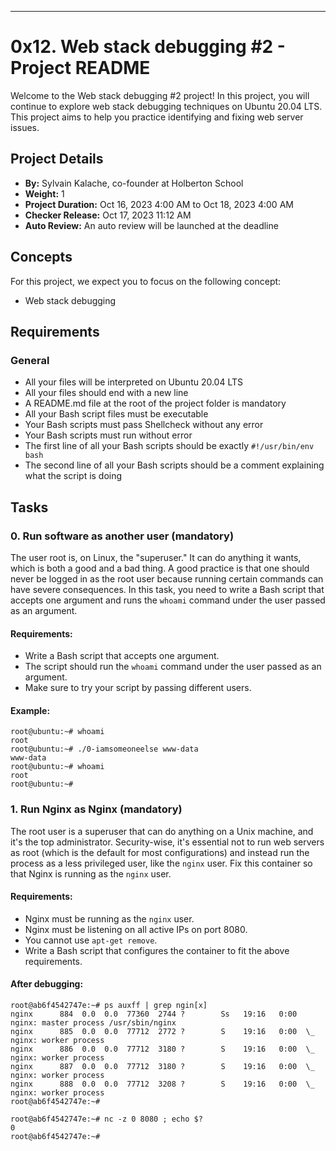 ---

# 0x12. Web stack debugging #2 - Project README

Welcome to the Web stack debugging #2 project! In this project, you will continue to explore web stack debugging techniques on Ubuntu 20.04 LTS. This project aims to help you practice identifying and fixing web server issues.

## Project Details

- **By:** Sylvain Kalache, co-founder at Holberton School
- **Weight:** 1
- **Project Duration:** Oct 16, 2023 4:00 AM to Oct 18, 2023 4:00 AM
- **Checker Release:** Oct 17, 2023 11:12 AM
- **Auto Review:** An auto review will be launched at the deadline

## Concepts

For this project, we expect you to focus on the following concept:

- Web stack debugging

## Requirements

### General

- All your files will be interpreted on Ubuntu 20.04 LTS
- All your files should end with a new line
- A README.md file at the root of the project folder is mandatory
- All your Bash script files must be executable
- Your Bash scripts must pass Shellcheck without any error
- Your Bash scripts must run without error
- The first line of all your Bash scripts should be exactly `#!/usr/bin/env bash`
- The second line of all your Bash scripts should be a comment explaining what the script is doing

## Tasks

### 0. Run software as another user (mandatory)

The user root is, on Linux, the "superuser." It can do anything it wants, which is both a good and a bad thing. A good practice is that one should never be logged in as the root user because running certain commands can have severe consequences. In this task, you need to write a Bash script that accepts one argument and runs the `whoami` command under the user passed as an argument.

#### Requirements:

- Write a Bash script that accepts one argument.
- The script should run the `whoami` command under the user passed as an argument.
- Make sure to try your script by passing different users.

#### Example:

```shell
root@ubuntu:~# whoami
root
root@ubuntu:~# ./0-iamsomeoneelse www-data
www-data
root@ubuntu:~# whoami
root
root@ubuntu:~#
```

### 1. Run Nginx as Nginx (mandatory)

The root user is a superuser that can do anything on a Unix machine, and it's the top administrator. Security-wise, it's essential not to run web servers as root (which is the default for most configurations) and instead run the process as a less privileged user, like the `nginx` user. Fix this container so that Nginx is running as the `nginx` user.

#### Requirements:

- Nginx must be running as the `nginx` user.
- Nginx must be listening on all active IPs on port 8080.
- You cannot use `apt-get remove`.
- Write a Bash script that configures the container to fit the above requirements.

#### After debugging:

```shell
root@ab6f4542747e:~# ps auxff | grep ngin[x]
nginx      884  0.0  0.0  77360  2744 ?        Ss   19:16   0:00 nginx: master process /usr/sbin/nginx
nginx      885  0.0  0.0  77712  2772 ?        S    19:16   0:00  \_ nginx: worker process
nginx      886  0.0  0.0  77712  3180 ?        S    19:16   0:00  \_ nginx: worker process
nginx      887  0.0  0.0  77712  3180 ?        S    19:16   0:00  \_ nginx: worker process
nginx      888  0.0  0.0  77712  3208 ?        S    19:16   0:00  \_ nginx: worker process
root@ab6f4542747e:~#

root@ab6f4542747e:~# nc -z 0 8080 ; echo $?
0
root@ab6f4542747e:~#
```
